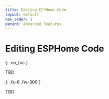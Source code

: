 ```yaml
---
title: Editing ESPHome Code
layout: default
nav_order: 1
parent: Advanced Features
---
```


# Editing ESPHome Code

{: .no_toc }

TBD

{: .fs-6 .fw-300 }

TBD